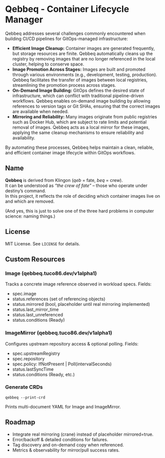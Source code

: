 # Qebbeq - Container Lifecycle Manager
Qebbeq addresses several challenges commonly encountered when building CI/CD pipelines for GitOps-managed infrastructure:

- **Efficient Image Cleanup:** Container images are generated frequently, but storage resources are finite. Qebbeq automatically cleans up the registry by removing images that are no longer referenced in the local cluster, helping to conserve space.
- **Image Promotion Across Stages:** Images are built and promoted through various environments (e.g., development, testing, production). Qebbeq facilitates the transfer of images between local registries, streamlining the promotion process across stages.
- **On-Demand Image Building:** GitOps defines the desired state of infrastructure, which can conflict with traditional pipeline-driven workflows. Qebbeq enables on-demand image building by allowing references to version tags or Git SHAs, ensuring that the correct images are available when needed.
- **Mirroring and Reliability:** Many images originate from public registries such as Docker Hub, which are subject to rate limits and potential removal of images. Qebbeq acts as a local mirror for these images, applying the same cleanup mechanisms to ensure reliability and availability.

By automating these processes, Qebbeq helps maintain a clean, reliable, and efficient container image lifecycle within GitOps workflows.

## Name

**Qebbeq** is derived from Klingon (*qeb* = fate, *beq* = crew).  
It can be understood as *“the crew of fate”* – those who operate under destiny’s command.  
In this project, it reflects the role of deciding which container images live on and which are removed.  

(And yes, this is just to solve one of the three hard problems in computer science: naming things.)

## License

MIT License. See `LICENSE` for details.

## Custom Resources

### Image (qebbeq.tuco86.dev/v1alpha1)
Tracks a concrete image reference observed in workload specs.
Fields:
* spec.image
* status.references (set of referencing objects)
* status.mirrored (bool, placeholder until real mirroring implemented)
* status.last_mirror_time
* status.last_unreferenced
* status.conditions (Ready)

### ImageMirror (qebbeq.tuco86.dev/v1alpha1)
Configures upstream repository access & optional polling.
Fields:
* spec.upstreamRegistry
* spec.repository
* spec.policy: IfNotPresent | Poll(intervalSeconds)
* status.lastSyncTime
* status.conditions (Ready, etc.)

### Generate CRDs
```
qebbeq --print-crd
```
Prints multi-document YAML for Image and ImageMirror.

## Roadmap
* Integrate real mirroring (crane) instead of placeholder mirrored=true.
* Error/backoff & detailed conditions for failures.
* Tag discovery and on-demand copy when referenced.
* Metrics & observability for mirror/pull success rates.
